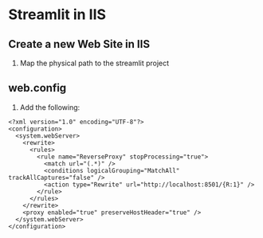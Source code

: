 # Streamlit in IIS

## Create a new Web Site in IIS
1. Map the physical path to the streamlit project

## web.config
1. Add the following:
```
<?xml version="1.0" encoding="UTF-8"?>
<configuration>
  <system.webServer>
    <rewrite>
      <rules>
        <rule name="ReverseProxy" stopProcessing="true">
          <match url="(.*)" />
          <conditions logicalGrouping="MatchAll" trackAllCaptures="false" />
          <action type="Rewrite" url="http://localhost:8501/{R:1}" />
        </rule>
      </rules>
    </rewrite>
    <proxy enabled="true" preserveHostHeader="true" />
  </system.webServer>
</configuration>
```

